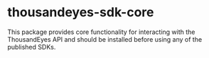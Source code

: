 # thousandeyes-sdk-core

This package provides core functionality for interacting with the ThousandEyes API and should be installed before using any of the published SDKs.
